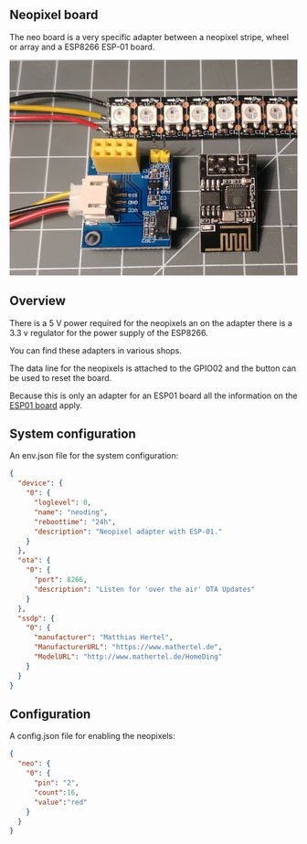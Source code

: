 ## Neopixel board

The neo board is a very specific adapter between a neopixel stripe, wheel or array and a ESP8266 ESP-01 board.

![neopixel board](/boards/neo.jpg)


## Overview

There is a 5 V power required for the neopixels an on the adapter there is a 3.3 v regulator for the power supply of the ESP8266.

You can find these adapters in various shops.

The data line for the neopixels is attached to the GPIO02 and the button can be used to reset the board.

Because this is only an adapter for an ESP01 board all the information on the [ESP01 board](/boards/esp01.md) apply.


## System configuration

An env.json file for the system configuration:

```json
{
  "device": {
    "0": {
      "loglevel": 0,
      "name": "neoding",
      "reboottime": "24h",
      "description": "Neopixel adapter with ESP-01."
    }
  },
  "ota": {
    "0": {
      "port": 8266,
      "description": "Listen for 'over the air' OTA Updates"
    }
  },
  "ssdp": {
    "0": {
      "manufacturer": "Matthias Hertel",
      "ManufacturerURL": "https://www.mathertel.de",
      "ModelURL": "http://www.mathertel.de/HomeDing"
    }
  }
}
```

## Configuration

A config.json file for enabling the neopixels:

```json
{
  "neo": {
    "0": {
      "pin": "2",
      "count":16,
      "value":"red"
    }
  }
}
```
